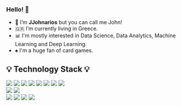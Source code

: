 ### Hello! 👋

- :man: I’m **JJohnarios** but you can call me John!
- :greece: I’m currently living in Greece.
- :bar_chart: I'm mostly interested in Data Science, Data Analytics, Machine Learning and Deep Learning.
- :spades: I'm a huge fan of card games.

## :bulb: Technology Stack :bulb:
  <p>
    <img src="https://img.shields.io/badge/Python-14354C?style=for-the-badge&logo=python&logoColor=white"/_>
    <img src="https://img.shields.io/badge/Java-ED8B00?style=for-the-badge&logo=java&logoColor=white"/>
    <img src="https://img.shields.io/badge/R-276DC3?style=for-the-badge&logo=r&logoColor=white"/>
    <img src="https://img.shields.io/badge/Android-3DDC84?style=for-the-badge&logo=android&logoColor=white"/>
    <img src="hhttps://img.shields.io/badge/Flask-000000?style=for-the-badge&logo=flask&logoColor=white"/>
    <img src="https://img.shields.io/badge/SQLite-07405E?style=for-the-badge&logo=sqlite&logoColor=white"/>
    <img src="https://img.shields.io/badge/PostgreSQL-316192?style=for-the-badge&logo=postgresql&logoColor=white"/>
    <img src="https://img.shields.io/badge/-MySQL-F29111?style=flat-square&logo=MySQL&logoColor=white"/><br>  
    <img src="https://img.shields.io/badge/Docker-2CA5E0?style=for-the-badge&logo=docker&logoColor=white"/>    
    <img src="https://img.shields.io/badge/Microsoft_Excel-217346?style=for-the-badge&logo=microsoft-excel&logoColor=white"/><br>
    <img src="https://img.shields.io/badge/LinkedIn-0077B5?style=for-the-badge&logo=linkedin&logoColor=white"/>
    <img src="https://img.shields.io/badge/GitHub-100000?style=for-the-badge&logo=github&logoColor=white"/>
    <img src="https://img.shields.io/badge/-Git-F44D27?style=flat-square&logo=Git&logoColor=white"/>
    <img src="https://img.shields.io/badge/-Slack-E01563?style=flat-square&logo=Slack&logoColor=white"/>
  </p>



<!---
jjohnarios/jjohnarios is a ✨ special ✨ repository because its `README.md` (this file) appears on your GitHub profile.
You can click the Preview link to take a look at your changes.
--->
